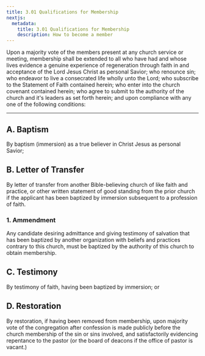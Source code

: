 ```yaml
---
title: 3.01 Qualifications for Membership
nextjs:
  metadata:
    title: 3.01 Qualifications for Membership
    description: How to become a member
---
```



Upon a majority vote of the members present at any church service or meeting, membership shall be extended to all who have had and whose lives evidence a genuine experience of regeneration through faith in and acceptance of the Lord Jesus Christ as personal Savior; who renounce sin; who endeavor to live a consecrated life wholly unto the Lord; who subscribe to the Statement of Faith contained herein; who enter into the church covenant contained herein; who agree to submit to the authority of the church and it's leaders as set forth herein; and upon compliance with any one of the following conditions:

---

## A. Baptism

By baptism (immersion) as a true believer in Christ Jesus as personal Savior;

## B. Letter of Transfer

By letter of transfer from another Bible-believing church of like faith and practice, or other written statement of good standing from the prior church if the applicant has been baptized by immersion subsequent to a profession of faith.
  
### 1. Ammendment

Any candidate desiring admittance and giving testimony of salvation that has been baptized by another organization with beliefs and practices contrary to this church, must be baptized by the authority of this church to obtain membership.

## C. Testimony

By testimony of faith, having been baptized by immersion; or

## D. Restoration

By restoration, if having been removed from membership, upon majority vote of the congregation after confession is made publicly before the church membership of the sin or sins involved, and satisfactorily evidencing repentance to the pastor (or the board of deacons if the office of pastor is vacant.)